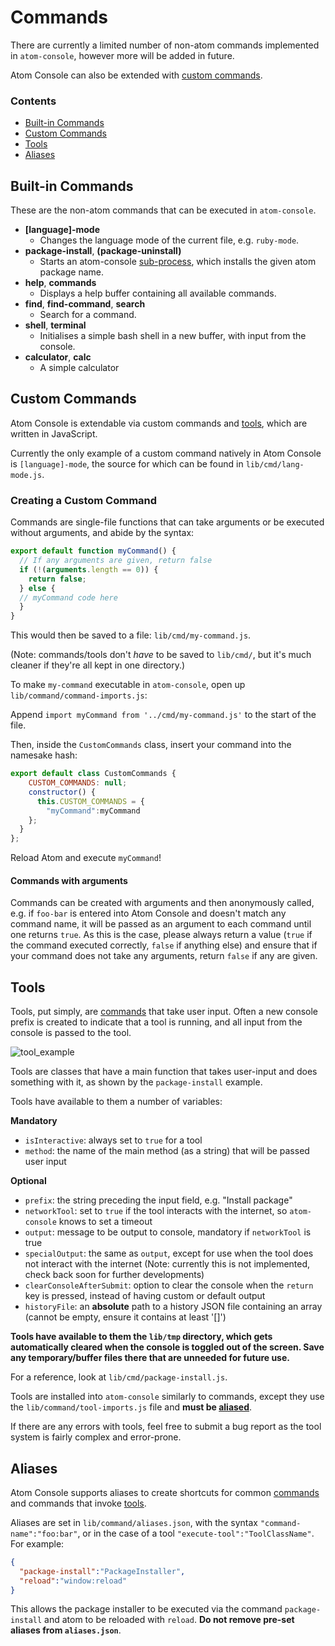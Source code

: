 # Commands
There are currently a limited number of non-atom commands implemented in `atom-console`, however more will be added in future.

Atom Console can also be extended with [custom commands](#custom-commands).

### Contents
* [Built-in Commands](#built-in-commands)
* [Custom Commands](#custom-commands)
* [Tools](#tools)
* [Aliases](#aliases)

## Built-in Commands
These are the non-atom commands that can be executed in `atom-console`.
* __[language]-mode__
  * Changes the language mode of the current file, e.g. `ruby-mode`.
* __package-install__, __(package-uninstall)__
  * Starts an atom-console [sub-process](#tools), which installs the given atom package name.
* __help__, __commands__
  * Displays a help buffer containing all available commands.
* __find__, __find-command__, __search__
  * Search for a command.
* __shell__, __terminal__
  * Initialises a simple bash shell in a new buffer, with input from the console.
* __calculator__, __calc__
  * A simple calculator

## Custom Commands
Atom Console is extendable via custom commands and [tools](#tools), which are written in JavaScript.

Currently the only example of a custom command natively in Atom Console is `[language]-mode`, the source for which can be found in `lib/cmd/lang-mode.js`.

### Creating a Custom Command
Commands are single-file functions that can take arguments or be executed without arguments, and abide by the syntax:
```javascript
export default function myCommand() {
  // If any arguments are given, return false
  if (!(arguments.length == 0)) {
    return false;
  } else {
  // myCommand code here
  }
}
```
This would then be saved to a file: `lib/cmd/my-command.js`.

(Note: commands/tools don't *have* to be saved to `lib/cmd/`, but it's much cleaner if they're all kept in one directory.)

To make `my-command` executable in `atom-console`, open up `lib/command/command-imports.js`:

Append `import myCommand from '../cmd/my-command.js'` to the start of the file.

Then, inside the `CustomCommands` class, insert your command into the namesake hash:
```javascript
export default class CustomCommands {
    CUSTOM_COMMANDS: null;
    constructor() {
      this.CUSTOM_COMMANDS = {
        "myCommand":myCommand
    };
  }
};
```
Reload Atom and execute `myCommand`!

#### Commands with arguments
Commands can be created with arguments and then anonymously called, e.g. if `foo-bar` is entered into Atom Console and doesn't match any command name, it will be passed as an argument to each command until one returns `true`. As this is the case, please always return a value (`true` if the command executed correctly, `false` if anything else) and ensure that if your command does not take any arguments, return `false` if any are given.

## Tools
Tools, put simply, are [commands](#custom-commands) that take user input. Often a new console prefix is created to indicate that a tool is running, and all input from the console is passed to the tool.

![tool_example](https://cloud.githubusercontent.com/assets/17667220/19625659/441bf612-9966-11e6-86af-933a4547281a.gif)

Tools are classes that have a main function that takes user-input and does something with it, as shown by the `package-install` example.

Tools have available to them a number of variables:

__Mandatory__
* `isInteractive`: always set to `true` for a tool
* `method`: the name of the main method (as a string) that will be passed user input

__Optional__
* `prefix`: the string preceding the input field, e.g. "Install package"
* `networkTool`: set to `true` if the tool interacts with the internet, so `atom-console` knows to set a timeout
* `output`: message to be output to console, mandatory if `networkTool` is true
* `specialOutput`: the same as `output`, except for use when the tool does not interact with the internet (Note: currently this is not implemented, check back soon for further developments)
* `clearConsoleAfterSubmit`: option to clear the console when the `return` key is pressed, instead of having custom or default output
* `historyFile`: an __absolute__ path to a history JSON file containing an array (cannot be empty, ensure it contains at least '[]')

__Tools have available to them the `lib/tmp` directory, which gets automatically cleared when the console is toggled out of the screen. Save any temporary/buffer files there that are unneeded for future use.__

For a reference, look at `lib/cmd/package-install.js`.

Tools are installed into `atom-console` similarly to commands, except they use the `lib/command/tool-imports.js` file and __must be [aliased](#aliases)__.

If there are any errors with tools, feel free to submit a bug report as the tool system is fairly complex and error-prone.

## Aliases
Atom Console supports aliases to create shortcuts for common [commands](#custom-commands) and commands that invoke [tools](#tools).

Aliases are set in `lib/command/aliases.json`, with the syntax `"command-name":"foo:bar"`, or in the case of a tool `"execute-tool":"ToolClassName"`. For example:
```json
{
  "package-install":"PackageInstaller",
  "reload":"window:reload"
}
```
This allows the package installer to be executed via the command `package-install` and atom to be reloaded with `reload`. __Do not remove pre-set aliases from `aliases.json`__.
